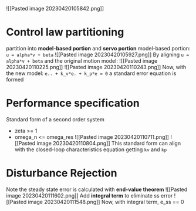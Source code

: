 ![[Pasted image 20230420105842.png]]
# Control law partitioning
partition into **model-based portion** and **servo portion**
model-based portion: `u = alpha*v + beta`
![[Pasted image 20230420105927.png]]
By aligning `u = alpha*v + beta` and the original motion model:
![[Pasted image 20230420110225.png]]
![[Pasted image 20230420110243.png]]
Now, with the new model: `e.. + k_v*e. + k_p*e = 0` a standard error equation is formed

# Performance specification
Standard form of a second order system
- zeta >= 1
- omega_n <= omega_res
![[Pasted image 20230420110711.png]]
![[Pasted image 20230420110804.png]]
This standard form can align with the closed-loop characteristics equation
getting `kv` and `kp`

# Disturbance Rejection
Note the steady state error is calculated with **end-value theorem**
![[Pasted image 20230420111602.png]]
Add **integral term** to eliminate ss error
![[Pasted image 20230420111548.png]]
Now, with integral term, e_ss == 0

